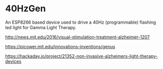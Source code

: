 # 40HzGen
An ESP8266 based device used to drive a 40Hz (programmable) flashing led light for Gamma Light Therapy.

http://news.mit.edu/2016/visual-stimulation-treatment-alzheimer-1207

https://picower.mit.edu/innovations-inventions/genus

https://hackaday.io/project/21352-non-invasive-alzheimers-light-therapy-devices

